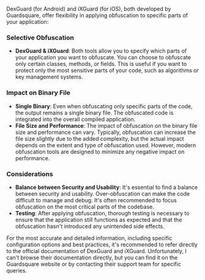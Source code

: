 
DexGuard (for Android) and iXGuard (for iOS), both developed by Guardsquare, offer flexibility in applying obfuscation to specific parts of your application:

### Selective Obfuscation

- **DexGuard & iXGuard**: Both tools allow you to specify which parts of your application you want to obfuscate. You can choose to obfuscate only certain classes, methods, or fields. This is useful if you want to protect only the most sensitive parts of your code, such as algorithms or key management systems.

### Impact on Binary File

- **Single Binary**: Even when obfuscating only specific parts of the code, the output remains a single binary file. The obfuscated code is integrated into the overall compiled application.
- **File Size and Performance**: The impact of obfuscation on the binary file size and performance can vary. Typically, obfuscation can increase the file size slightly due to the added complexity, but the actual impact depends on the extent and type of obfuscation used. However, modern obfuscation tools are designed to minimize any negative impact on performance.

### Considerations

- **Balance between Security and Usability**: It's essential to find a balance between security and usability. Over-obfuscation can make the code difficult to manage and debug. It's often recommended to focus obfuscation on the most critical parts of the codebase.
- **Testing**: After applying obfuscation, thorough testing is necessary to ensure that the application still functions as expected and that the obfuscation hasn't introduced any unintended side effects.

For the most accurate and detailed information, including specific configuration options and best practices, it's recommended to refer directly to the official documentation of DexGuard and iXGuard. Unfortunately, I can't browse their documentation directly, but you can find it on the Guardsquare website or by contacting their support team for specific queries.
